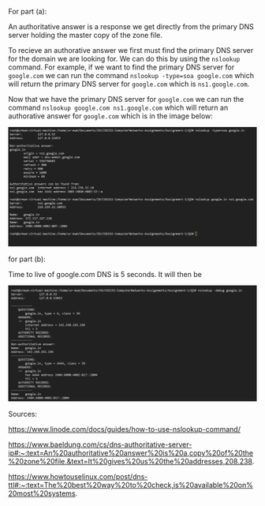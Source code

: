 For part (a):

An authoritative answer is a response we get directly from the primary DNS server holding the master copy of the zone file.

To recieve an authorative answer we first must find the primary DNS server for the domain we are looking for. We can do this by using the `nslookup` command. For example, if we want to find the primary DNS server for `google.com` we can run the command `nslookup -type=soa google.com` which will return the primary DNS server for `google.com` which is `ns1.google.com`. 

Now that we have the primary DNS server for `google.com` we can run the command `nslookup google.com ns1.google.com` which will return an authorative answer for `google.com` which is in the image below:

![plot](./nslookup.png)

for part (b):

Time to live of google.com DNS is 5 seconds. It will then be 

![plot](./ttl.png)

Sources:

https://www.linode.com/docs/guides/how-to-use-nslookup-command/

https://www.baeldung.com/cs/dns-authoritative-server-ip#:~:text=An%20authoritative%20answer%20is%20a,copy%20of%20the%20zone%20file.&text=It%20gives%20us%20the%20addresses,208.238.

https://www.howtouselinux.com/post/dns-ttl#:~:text=The%20best%20way%20to%20check,is%20available%20on%20most%20systems.
